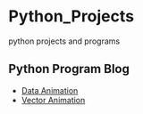 # Python_Projects
python projects and programs

## Python Program Blog
  * [Data Animation](https://zulko.github.io/blog/2014/11/29/data-animations-with-python-and-moviepy/)
  * [Vector Animation](https://zulko.github.io/blog/2014/09/20/vector-animations-with-python/)
